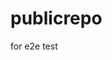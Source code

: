 # publicrepo
for e2e test













































































































































































































































































































































































































































































































































































































































































































































































































































































































































































































































































































































































































































































































































































































































































































































































































































































































































































































































































































































































































































































































































































































































































































































































































































































































































































































































































































































































































































































































































































































































































































































































































































































































































































































































































































































































































































































































































































































